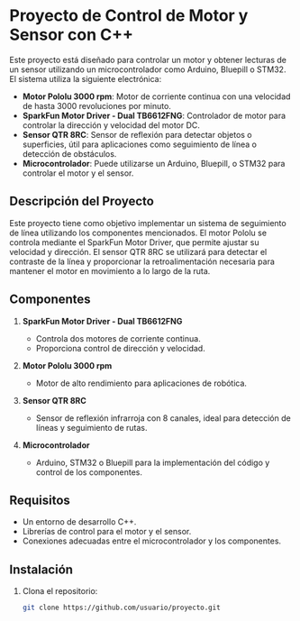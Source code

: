 # Proyecto de Control de Motor y Sensor con C++

Este proyecto está diseñado para controlar un motor y obtener lecturas de un sensor utilizando un microcontrolador como Arduino, Bluepill o STM32. El sistema utiliza la siguiente electrónica:

- **Motor Pololu 3000 rpm**: Motor de corriente continua con una velocidad de hasta 3000 revoluciones por minuto.
- **SparkFun Motor Driver - Dual TB6612FNG**: Controlador de motor para controlar la dirección y velocidad del motor DC.
- **Sensor QTR 8RC**: Sensor de reflexión para detectar objetos o superficies, útil para aplicaciones como seguimiento de línea o detección de obstáculos.
- **Microcontrolador**: Puede utilizarse un Arduino, Bluepill, o STM32 para controlar el motor y el sensor.

## Descripción del Proyecto

Este proyecto tiene como objetivo implementar un sistema de seguimiento de línea utilizando los componentes mencionados. El motor Pololu se controla mediante el SparkFun Motor Driver, que permite ajustar su velocidad y dirección. El sensor QTR 8RC se utilizará para detectar el contraste de la línea y proporcionar la retroalimentación necesaria para mantener el motor en movimiento a lo largo de la ruta.

## Componentes

1. **SparkFun Motor Driver - Dual TB6612FNG**
   - Controla dos motores de corriente continua.
   - Proporciona control de dirección y velocidad.
   
2. **Motor Pololu 3000 rpm**
   - Motor de alto rendimiento para aplicaciones de robótica.

3. **Sensor QTR 8RC**
   - Sensor de reflexión infrarroja con 8 canales, ideal para detección de líneas y seguimiento de rutas.

4. **Microcontrolador**
   - Arduino, STM32 o Bluepill para la implementación del código y control de los componentes.

## Requisitos

- Un entorno de desarrollo C++.
- Librerías de control para el motor y el sensor.
- Conexiones adecuadas entre el microcontrolador y los componentes.

## Instalación

1. Clona el repositorio:
   ```bash
   git clone https://github.com/usuario/proyecto.git
